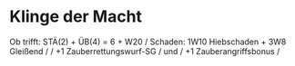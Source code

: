 # Klinge der Macht

Ob trifft: STÄ(2) + ÜB(4) = 6 + W20 /
Schaden: 1W10 Hiebschaden + 3W8 Gleißend /
/
+1 Zauberrettungswurf-SG /
und /
+1 Zauberangriffsbonus /
